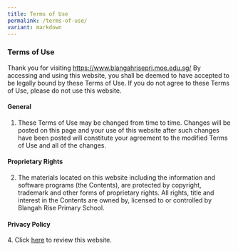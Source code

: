 ```yaml
---
title: Terms of Use
permalink: /terms-of-use/
variant: markdown
---
```

### **Terms of Use**

Thank you for visiting https://www.blangahrisepri.moe.edu.sg/ By accessing and using this website, you shall be deemed to have accepted to be legally bound by these Terms of Use. If you do not agree to these Terms of Use, please do not use this website.

#### General
1. These Terms of Use may be changed from time to time. Changes will be posted on this page and your use of this website after such changes have been posted will constitute your agreement to the modified Terms of Use and all of the changes.

#### Proprietary Rights
2. The materials located on this website including the information and software programs (the Contents), are protected by copyright, trademark and other forms of proprietary rights. All rights, title and interest in the Contents are owned by, licensed to or controlled by Blangah Rise Primary School.

#### Privacy Policy

4\. Click [here](https://blangahrisepri.moe.edu.sg/privacy-statement/) to review this website.